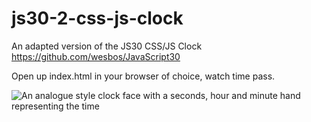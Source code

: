# js30-2-css-js-clock
An adapted version of the JS30 CSS/JS Clock https://github.com/wesbos/JavaScript30


Open up index.html in your browser of choice, watch time pass.

![An analogue style clock face with a seconds, hour and minute hand representing the time](clock-finished.gif)
